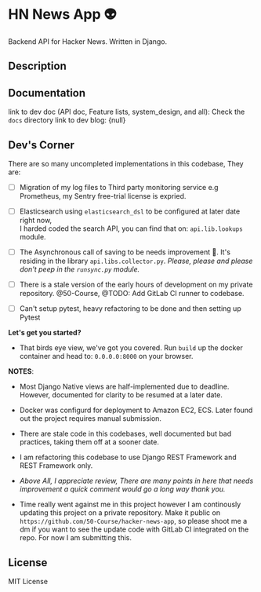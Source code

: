 # HN News App 👽

Backend API for Hacker News. Written in Django.



## Description




## Documentation

link to dev doc (API doc, Feature lists, system_design, and all): Check the `docs` directory
link to dev blog: {null}

## Dev's Corner

There are so many uncompleted implementations in this codebase,
They are:

- [ ] Migration of my log files to Third party monitoring service e.g Prometheus, my Sentry free-trial license is expried.

- [ ] Elasticsearch using `elasticsearch_dsl` to be configured at later date right now, \
I harded coded the search API, you can find that on: `api.lib.lookups` module.

- [ ] The Asynchronous call of saving to be needs improvement 💩. It's residing in the library `api.libs.collector.py`. _Please, please and please don't peep in the `runsync.py` module._

- [ ] There is a stale version of the early hours of development on my private repository. @50-Course, @TODO: Add GitLab CI runner to codebase.

- [ ] Can't setup pytest, heavy refactoring to be done and then setting up Pytest


**Let's get you started?**

* That birds eye view, we've got you covered. Run `build` up the docker container and head to: `0.0.0.0:8000` on your browser.

**NOTES**:

* Most Django Native views are half-implemented due to deadline. However, documented for clarity to be resumed at a later date.

* Docker was configurd for deployment to Amazon EC2, ECS. Later found out the project requires manual submission.

* There are stale code in this codebases, well documented but bad practices, taking them off at a sooner date.

* I am refactoring this codebase to use Django REST Framework and REST Framework only.

* _Above All, I appreciate review, There are many points in here that needs improvement a quick comment would go a long way thank you._

* Time really went against me in this project however I am continously updating this project on a private repository. Make it public on `https://github.com/50-Course/hacker-news-app`, so please shoot me a dm if you want to see the update code with GitLab CI integrated on the repo. For now I am submitting this.


## License

MIT License
